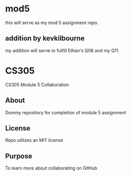 
# mod5
this will serve as my mod 5 assignment repo.

## addition by kevkilbourne
my addition will serve to fulfill Ethan's Q08 and my Q11.

# CS305
CS305 Module 5 Collaboration
## About
Dummy repository for completion of module 5 assignment
## License
Repo utilizes an MIT license
## Purpose
To learn more about collaborating on GitHub

